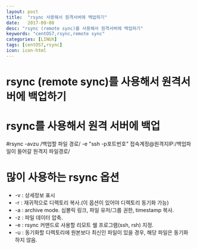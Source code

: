 ```yaml
---
layout: post
title:  "rsync 사용해서 원격서버에 백업하기"
date:   2017-09-08
desc: "rsync (remote sync)를 사용해서 원격서버에 백업하기"
keywords: "centOS7,rsync,remote sync"
categories: [LINUX]
tags: [centOS7,rsync]
icon: icon-html
---
```


**rsync (remote sync)를 사용해서 원격서버에 백업하기**
=============================================================================

rsync를 사용해서 원격 서버에 백업
=================================

\#rsync -avzu /백업할 파일 경로/ -e "ssh -p포트번호" 접속계정@원격지IP:/백업파일이 들어갈 원격지 파일경로/

많이 사용하는 rsync 옵션
========================

-	-v : 상세정보 표시
-	-r : 재귀적으로 디렉토리 복사.(이 옵션이 있어야 디렉토리 동기화 가능)
-	-a : archive mode. 심볼릭 링크, 파일 유저/그룹 권한, timestamp 복사.
-	-z : 파일 데이터 압축.
-	-e : rsync 커맨드로 사용할 리모트 쉘 프로그램(ssh, rsh) 지정.
-	-u : 동기화할 디렉토리에 원본보다 최신인 파일이 있을 경우, 해당 파일은 동기화 하지 않음.
